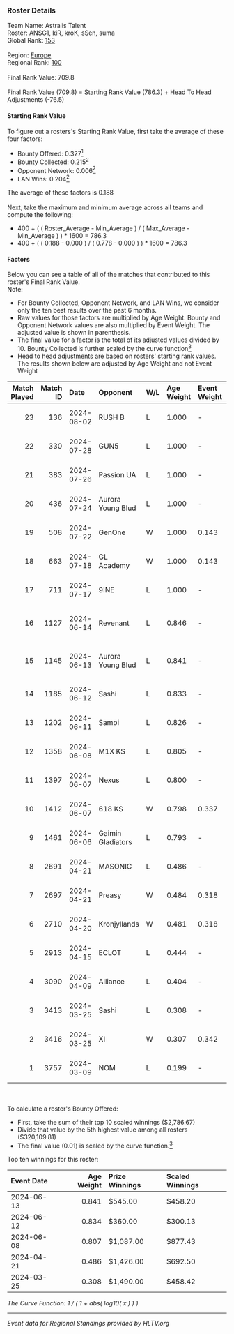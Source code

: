 ### Roster Details<br />
Team Name: Astralis Talent<br />
Roster: ANSG1, kiR, kroK, sSen, suma<br />
Global Rank: [153](../standings_global.md)<br />
<br />
Region: [Europe]( ../standings_europe.md)<br />
Regional Rank: [100]( ../standings_europe.md)<br />
<br />
Final Rank Value:  709.8<br />
<br />
Final Rank Value (709.8) = Starting Rank Value (786.3) + Head To Head Adjustments (-76.5)<br />

#### Starting Rank Value<br />
To figure out a rosters's Starting Rank Value, first take the average of these four factors:<br />
- Bounty Offered: 0.327[<sup>1</sup>](#table2)
- Bounty Collected: 0.215[<sup>2</sup>](#table1)
- Opponent Network: 0.006[<sup>2</sup>](#table1)
- LAN Wins: 0.204[<sup>2</sup>](#table1)

The average of these factors is 0.188<br />
<br />
Next, take the maximum and minimum average across all teams and compute the following:<br />
- 400 + ( ( Roster_Average - Min_Average ) / ( Max_Average - Min_Average ) ) * 1600 = 786.3
- 400 + ( ( 0.188 - 0.000 ) / ( 0.778 - 0.000 ) ) * 1600 = 786.3


#### Factors<br />
Below you can see a table of all of the matches that contributed to this roster's Final Rank Value.<br />
Note:<br />

- For Bounty Collected, Opponent Network, and LAN Wins, we consider only the ten best results over the past 6 months.
- Raw values for those factors are multiplied by Age Weight. Bounty and Opponent Network values are also multiplied by Event Weight. The adjusted value is shown in parenthesis.
- The final value for a factor is the total of its adjusted values divided by 10. Bounty Collected is further scaled by the curve function[<sup>3</sup>](#curveFunction)
- Head to head adjustments are based on rosters' starting rank values. The results shown below are adjusted by Age Weight and not Event Weight
<span id="table1"></span><br />


| Match Played | Match ID | Date       | Opponent          | W/L | Age Weight | Event Weight | Bounty Collected | Opponent Network | LAN Wins  | H2H Adj. | Roster                             |
| -: | -: | :- | :- | :- | :- | :- | :- | :- | :- | -: | :- |
|           23 |      136 | 2024-08-02 | RUSH B            | L   | 1.000      | -            | -                | -                | -         |    -6.65 | ANSG1, kiR, kroK, sSen, suma       |
|           22 |      330 | 2024-07-28 | GUN5              | L   | 1.000      | -            | -                | -                | -         |    -9.77 | ANSG1, kiR, kroK, sSen, suma       |
|           21 |      383 | 2024-07-26 | Passion UA        | L   | 1.000      | -            | -                | -                | -         |    -3.18 | ANSG1, kiR, kroK, sSen, suma       |
|           20 |      436 | 2024-07-24 | Aurora Young Blud | L   | 1.000      | -            | -                | -                | -         |    -6.70 | ANSG1, kiR, kroK, sSen, suma       |
|           19 |      508 | 2024-07-22 | GenOne            | W   | 1.000      | 0.143        | 0.000 (0.000)    | 0.077 (0.011)    | 0 (0.000) |     7.70 | ANSG1, kiR, kroK, sSen, suma       |
|           18 |      663 | 2024-07-18 | GL Academy        | W   | 1.000      | 0.143        | 0.006 (0.001)    | 0.095 (0.014)    | 0 (0.000) |    16.28 | ANSG1, kiR, kroK, sSen, suma       |
|           17 |      711 | 2024-07-17 | 9INE              | L   | 1.000      | -            | -                | -                | -         |    -7.55 | ANSG1, kiR, kroK, sSen, suma       |
|           16 |     1127 | 2024-06-14 | Revenant          | L   | 0.846      | -            | -                | -                | -         |   -10.53 | alexsomfan, ANSG1, kiR, sSen, suma |
|           15 |     1145 | 2024-06-13 | Aurora Young Blud | L   | 0.841      | -            | -                | -                | -         |    -7.20 | alexsomfan, ANSG1, kiR, sSen, suma |
|           14 |     1185 | 2024-06-12 | Sashi             | L   | 0.833      | -            | -                | -                | -         |    -1.82 | ANSG1, kiR, kroK, sSen, suma       |
|           13 |     1202 | 2024-06-11 | Sampi             | L   | 0.826      | -            | -                | -                | -         |    -8.09 | ANSG1, kiR, kroK, sSen, suma       |
|           12 |     1358 | 2024-06-08 | M1X KS            | L   | 0.805      | -            | -                | -                | -         |    -9.23 | ANSG1, kiR, kroK, sSen, suma       |
|           11 |     1397 | 2024-06-07 | Nexus             | L   | 0.800      | -            | -                | -                | -         |   -12.64 | ANSG1, kiR, kroK, sSen, suma       |
|           10 |     1412 | 2024-06-07 | 618 KS            | W   | 0.798      | 0.337        | 0.000 (0.000)    | 0.000 (0.000)    | 1 (0.798) |     2.83 | ANSG1, kiR, kroK, sSen, suma       |
|            9 |     1461 | 2024-06-06 | Gaimin Gladiators | L   | 0.793      | -            | -                | -                | -         |    -5.79 | ANSG1, kiR, kroK, sSen, suma       |
|            8 |     2691 | 2024-04-21 | MASONIC           | L   | 0.486      | -            | -                | -                | -         |    -7.74 | ANSG1, JBOEN, kiR, kroK, tOPZ      |
|            7 |     2697 | 2024-04-21 | Preasy            | W   | 0.484      | 0.318        | 0.008 (0.001)    | 0.216 (0.033)    | 1 (0.484) |     7.81 | ANSG1, JBOEN, kiR, kroK, tOPZ      |
|            6 |     2710 | 2024-04-20 | Kronjyllands      | W   | 0.481      | 0.318        | 0.000 (0.000)    | 0.000 (0.000)    | 1 (0.481) |     1.68 | ANSG1, JBOEN, kiR, kroK, tOPZ      |
|            5 |     2913 | 2024-04-15 | ECLOT             | L   | 0.444      | -            | -                | -                | -         |    -1.26 | ANSG1, JBOEN, kiR, kroK, tOPZ      |
|            4 |     3090 | 2024-04-09 | Alliance          | L   | 0.404      | -            | -                | -                | -         |    -5.06 | ANSG1, JBOEN, kiR, kroK, tOPZ      |
|            3 |     3413 | 2024-03-25 | Sashi             | L   | 0.308      | -            | -                | -                | -         |    -6.20 | ANSG1, JBOEN, kiR, kroK, tOPZ      |
|            2 |     3416 | 2024-03-25 | XI                | W   | 0.307      | 0.342        | 0.000 (0.000)    | 0.000 (0.000)    | 0 (0.000) |     1.78 | ANSG1, JBOEN, kiR, kroK, tOPZ      |
|            1 |     3757 | 2024-03-09 | NOM               | L   | 0.199      | -            | -                | -                | -         |    -5.22 | ANSG1, JBOEN, kiR, kroK, tOPZ      |

<br />
<span id="table2"></span><br />
To calculate a roster's Bounty Offered:<br />

- First, take the sum of their top 10 scaled winnings ($2,786.67)
- Divide that value by the 5th highest value among all rosters ($320,109.81)
- The final value (0.01) is scaled by the curve function.[<sup>3</sup>](#curveFunction)

Top ten winnings for this roster:<br />

| Event Date | Age Weight | Prize Winnings | Scaled Winnings |
| :- | -: | :- | :- |
| 2024-06-13 |      0.841 | $545.00        | $458.20         |
| 2024-06-12 |      0.834 | $360.00        | $300.13         |
| 2024-06-08 |      0.807 | $1,087.00      | $877.43         |
| 2024-04-21 |      0.486 | $1,426.00      | $692.50         |
| 2024-03-25 |      0.308 | $1,490.00      | $458.42         |


<span id="curveFunction"></span>_The Curve Function: 1 / ( 1 + abs( log10( x ) ) )_<br />

---
_Event data for Regional Standings provided by HLTV.org_<br />
